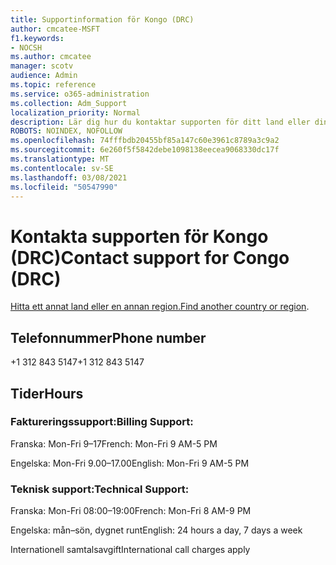 ```yaml
---
title: Supportinformation för Kongo (DRC)
author: cmcatee-MSFT
f1.keywords:
- NOCSH
ms.author: cmcatee
manager: scotv
audience: Admin
ms.topic: reference
ms.service: o365-administration
ms.collection: Adm_Support
localization_priority: Normal
description: Lär dig hur du kontaktar supporten för ditt land eller din region.
ROBOTS: NOINDEX, NOFOLLOW
ms.openlocfilehash: 74fffbdb20455bf85a147c60e3961c8789a3c9a2
ms.sourcegitcommit: 6e260f5f5842debe1098138eecea9068330dc17f
ms.translationtype: MT
ms.contentlocale: sv-SE
ms.lasthandoff: 03/08/2021
ms.locfileid: "50547990"
---
```

# <a name="contact-support-for-congo-drc"></a><span data-ttu-id="6f2a8-103">Kontakta supporten för Kongo (DRC)</span><span class="sxs-lookup"><span data-stu-id="6f2a8-103">Contact support for Congo (DRC)</span></span>

<span data-ttu-id="6f2a8-104">[Hitta ett annat land eller en annan region.](../contact-support-for-business-products.md)</span><span class="sxs-lookup"><span data-stu-id="6f2a8-104">[Find another country or region](../contact-support-for-business-products.md).</span></span>

## <a name="phone-number"></a><span data-ttu-id="6f2a8-105">Telefonnummer</span><span class="sxs-lookup"><span data-stu-id="6f2a8-105">Phone number</span></span>
<span data-ttu-id="6f2a8-106">+1 312 843 5147</span><span class="sxs-lookup"><span data-stu-id="6f2a8-106">+1 312 843 5147</span></span>

## <a name="hours"></a><span data-ttu-id="6f2a8-107">Tider</span><span class="sxs-lookup"><span data-stu-id="6f2a8-107">Hours</span></span>
### <a name="billing-support"></a><span data-ttu-id="6f2a8-108">Faktureringssupport:</span><span class="sxs-lookup"><span data-stu-id="6f2a8-108">Billing Support:</span></span>

<span data-ttu-id="6f2a8-109">Franska: Mon-Fri 9–17</span><span class="sxs-lookup"><span data-stu-id="6f2a8-109">French: Mon-Fri 9 AM-5 PM</span></span>

<span data-ttu-id="6f2a8-110">Engelska: Mon-Fri 9.00–17.00</span><span class="sxs-lookup"><span data-stu-id="6f2a8-110">English: Mon-Fri 9 AM-5 PM</span></span>

### <a name="technical-support"></a><span data-ttu-id="6f2a8-111">Teknisk support:</span><span class="sxs-lookup"><span data-stu-id="6f2a8-111">Technical Support:</span></span>

<span data-ttu-id="6f2a8-112">Franska: Mon-Fri 08:00–19:00</span><span class="sxs-lookup"><span data-stu-id="6f2a8-112">French: Mon-Fri 8 AM-9 PM</span></span>

<span data-ttu-id="6f2a8-113">Engelska: mån–sön, dygnet runt</span><span class="sxs-lookup"><span data-stu-id="6f2a8-113">English: 24 hours a day, 7 days a week</span></span>

<span data-ttu-id="6f2a8-114">Internationell samtalsavgift</span><span class="sxs-lookup"><span data-stu-id="6f2a8-114">International call charges apply</span></span>
